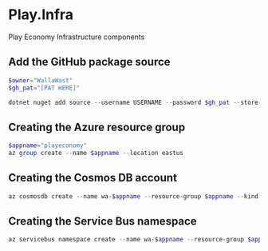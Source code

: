 # Play.Infra
Play Economy Infrastructure components

## Add the GitHub package source
```powershell
$owner="WallaWast"
$gh_pat="[PAT HERE]"

dotnet nuget add source --username USERNAME --password $gh_pat --store-password-in-clear-text --name github "https://nuget.pkg.github.com/$owner/index.json"
```

## Creating the Azure resource group
```powershell
$appname="playeconomy"
az group create --name $appname --location eastus
```

## Creating the Cosmos DB account
```powershell
az cosmosdb create --name wa-$appname --resource-group $appname --kind MongoDB --enable-free-tier
```

## Creating the Service Bus namespace
```powershell
az servicebus namespace create --name wa-$appname --resource-group $appname --sku Standard
```